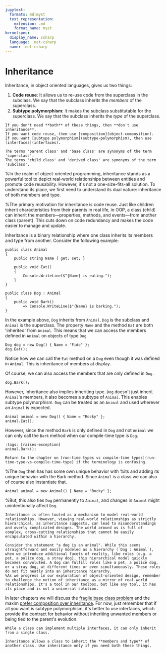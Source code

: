 ```yaml
---
jupytext:
  formats: md:myst
  text_representation:
    extension: .md
    format_name: myst
kernelspec:
  display_name: csharp
  language: .net-csharp
  name: .net-csharp
---
```


# Inheritance

Inheritance, in object oriented languages, gives us two things:

1. **Code reuse**: It allows us to re-use code from the superclass in the subclass. We say that the subclass inherits the *members* of the superclass.
2. **Subtype polymorphism**: It makes the subclass substitutable for the superclass. We say that the subclass inherits the *type* of the superclass.

```{warning}
If you don't need **both** of these things, then **don't use inheritance**.
If you want code reuse, then use [composition](object-composition).
If you want [subtype polymorphism](subtype-polymorphism), then use [interfaces](interfaces).
```

```{note}
The terms 'parent class' and 'base class' are synonyms of the term 'superclass'.
The terms 'child class' and 'derived class' are synonyms of the term 'subclass'.
```

%In the realm of object-oriented programming, inheritance stands as a powerful tool to depict real-world relationships between entities and promote code reusability. However, it's not a one-size-fits-all solution. To understand its place, we first need to understand its dual nature: inheritance of both members and type.

%The primary motivation for inheritance is code reuse. Just like children inherit characteristics from their parents in real life, in OOP, a class (child) can inherit the members—properties, methods, and events—from another class (parent). This cuts down on code redundancy and makes the code easier to manage and update.

Inheritance is a binary relationship where one class inherits its members and type from another.
Consider the following example:

```{code-cell}
public class Animal
{
    public string Name { get; set; }

    public void Eat()
    {
        Console.WriteLine($"{Name} is eating.");
    }
}
```

```{code-cell}
public class Dog : Animal
{
    public void Bark()
        => Console.WriteLine($"{Name} is barking.");
}
```

In the example above, `Dog` inherits from `Animal`.
`Dog` is the subclass and `Animal` is the superclass.
The property `Name` and the method `Eat` are both 'inherited' from `Animal`.
This means that we can access the members defined in `Animal` on objects of type `Dog`.

```{code-cell}
Dog dog = new Dog() { Name = "Fido" };
dog.Eat();
```

Notice how we can call the `Eat` method on a `Dog` even though it was defined in `Animal`. This is inheritance of members at display.

Of course, we can also access the members that are only defined in `Dog`.

```{code-cell}
dog.Bark();
```

However, inheritance also implies inheriting type. `Dog` doesn't just inherit `Animal`'s members, it also becomes a subtype of `Animal`. This enables subtype polymorphism. `Dog` can be treated as an `Animal` and used wherever an `Animal` is expected.

```{code-cell}
Animal animal = new Dog() { Name = "Rocky" };
animal.Eat();
```

However, since the method `Bark` is only defined in `Dog` and not `Animal` we can only call the `Bark` method when our compile-time type is `Dog`.

```{code-cell}
:tags: [raises-exception]
animal.Bark();
```

```{tip}
Return to the chapter on [run-time types vs compile-time types](run-time-type-vs-compile-time-type) if the terminology is confusing.
```

%The `Dog` then has has some own unique behavior with
%its and adding its unique behavior with the Bark method.
Since `Animal` is a class we can also of course also instantiate that.

```{code-cell}
Animal animal = new Animal() { Name = "Rocky" };
```

%But, this also ties `Dog` permanently to `Animal`, and changes in `Animal` might unintentionally affect `Dog`.

```{warning}
Inheritance is often touted as a mechanism to model real-world relationships. However, viewing real-world relationships as strictly hierarchical, as inheritance suggests, can lead to misunderstandings and overly complicated designs. The world around us is full of complex, cross-cutting relationships that cannot be easily encapsulated within a hierarchy.

Consider the statement "a dog is an animal". While this seems straightforward and easily modeled as a hierarchy (`Dog : Animal`), when we introduce additional facets of reality, like roles (e.g. a pet, a police dog, a stray dog), this hierarchical model quickly becomes convoluted. A dog can fulfill roles like a pet, a police dog, or a stray dog, at different times or even simultaneously. These roles do not fit neatly into an inheritance hierarchy.
%As we progress in our exploration of object-oriented design, remember to challenge the notion of inheritance as a mirror of real-world relationships. It's a tool in our toolbox, but like any tool, it has its place and is not a universal solution.
```

In later chapters we will discuss the [fragile base class problem](fragile-base-class-problem) and the maxim [prefer composition over inheritance](composition-over-inheritance). For now, just remember that if all you want is subtype polymorphism, it's better to use interfaces, which provide the contract for behavior without inheriting unwanted members or being tied to the parent's evolution.

```{note}
While a class can implement multiple interfaces, it can only inherit from a single class.
```

```{admonition} Key point
Inheritance allows a class to inherit the **members and type** of another class. Use inheritance only if you need both these things.
```

